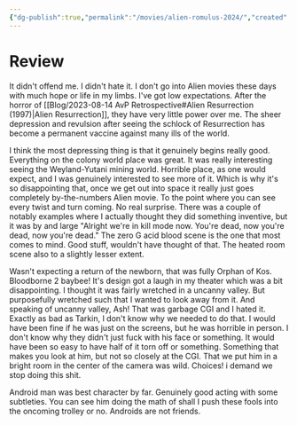 ```yaml
---
{"dg-publish":true,"permalink":"/movies/alien-romulus-2024/","created":"2024-08-17","updated":"2024-08-17"}
---
```



# Review

It didn't offend me. I didn't hate it. I don't go into Alien movies these days with much hope or life in my limbs. I've got low expectations. After the horror of [[Blog/2023-08-14 AvP Retrospective#Alien Resurrection (1997)\|Alien Resurrection]], they have very little power over me. The sheer depression and revulsion after seeing the schlock of Resurrection has become a permanent vaccine against many ills of the world.

I think the most depressing thing is that it genuinely begins really good. Everything on the colony world place was great. It was really interesting seeing the Weyland-Yutani mining world. Horrible place, as one would expect, and I was genuinely interested to see more of it. Which is why it's so disappointing that, once we get out into space it really just goes completely by-the-numbers Alien movie. To the point where you can see every twist and turn coming. No real surprise. There was a couple of notably examples where I actually thought they did something inventive, but it was by and large "Alright we're in kill mode now. You're dead, now you're dead, now you're dead." The zero G acid blood scene is the one that most comes to mind. Good stuff, wouldn't have thought of that. The heated room scene also to a slightly lesser extent.

Wasn't expecting a return of the newborn, that was fully Orphan of Kos. Bloodborne 2 baybee! It's design got a laugh in my theater which was a bit disappointing. I thought it was fairly wretched in a uncanny valley. But purposefully wretched such that I wanted to look away from it. And speaking of uncanny valley, Ash! That was garbage CGI and I hated it. Exactly as bad as Tarkin, I don't know why we needed to do that. I would have been fine if he was just on the screens, but he was horrible in person. I don't know why they didn't just fuck with his face or something. It would have been so easy to have half of it torn off or something. Something that makes you look at him, but not so closely at the CGI. That we put him in a bright room in the center of the camera was wild. Choices! i demand we stop doing this shit.

Android man was best character by far. Genuinely good acting with some subtleties. You can see him doing the math of shall I push these fools into the oncoming trolley or no. Androids are not friends.

